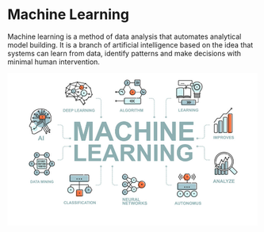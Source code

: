 # Machine Learning

Machine learning is a method of data analysis that automates analytical model building. It is a branch of artificial intelligence based on the idea that systems can learn from data, identify patterns and make decisions with minimal human intervention.

![Machine Learning](machine_learning.jpg)